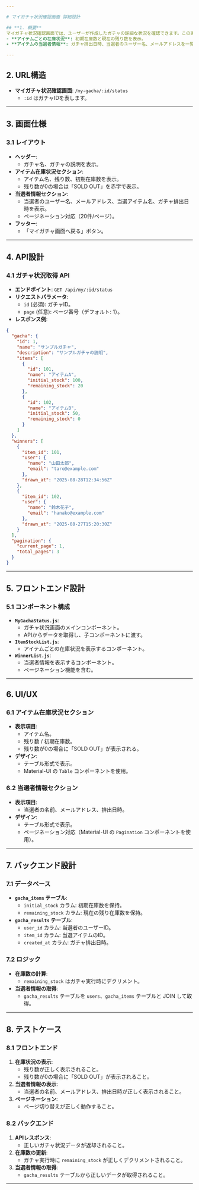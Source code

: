 ```yaml
---

# マイガチャ状況確認画面 詳細設計

## **1. 概要**
マイガチャ状況確認画面では、ユーザーが作成したガチャの詳細な状況を確認できます。この画面では、以下の情報を提供します。
- **アイテムごとの在庫状況**: 初期在庫数と現在の残り数を表示。
- **アイテムの当選者情報**: ガチャ排出日時、当選者のユーザー名、メールアドレスを一覧表示。

---
```


## **2. URL構造**
- **マイガチャ状況確認画面**: `/my-gacha/:id/status`
  - `:id` はガチャIDを表します。

---

## **3. 画面仕様**

### **3.1 レイアウト**
- **ヘッダー**:
  - ガチャ名、ガチャの説明を表示。
- **アイテム在庫状況セクション**:
  - アイテム名、残り数、初期在庫数を表示。
  - 残り数が0の場合は「SOLD OUT」を赤字で表示。
- **当選者情報セクション**:
  - 当選者のユーザー名、メールアドレス、当選アイテム名、ガチャ排出日時を表示。
  - ページネーション対応（20件/ページ）。
- **フッター**:
  - 「マイガチャ画面へ戻る」ボタン。

---

## **4. API設計**

### **4.1 ガチャ状況取得 API**
- **エンドポイント**: `GET /api/my/:id/status`
- **リクエストパラメータ**:
  - `id` (必須): ガチャID。
  - `page` (任意): ページ番号（デフォルト: 1）。
- **レスポンス例**:
```json
{
  "gacha": {
    "id": 1,
    "name": "サンプルガチャ",
    "description": "サンプルガチャの説明",
    "items": [
      {
        "id": 101,
        "name": "アイテムA",
        "initial_stock": 100,
        "remaining_stock": 20
      },
      {
        "id": 102,
        "name": "アイテムB",
        "initial_stock": 50,
        "remaining_stock": 0
      }
    ]
  },
  "winners": [
    {
      "item_id": 101,
      "user": {
        "name": "山田太郎",
        "email": "taro@example.com"
      },
      "drawn_at": "2025-08-28T12:34:56Z"
    },
    {
      "item_id": 102,
      "user": {
        "name": "鈴木花子",
        "email": "hanako@example.com"
      },
      "drawn_at": "2025-08-27T15:20:30Z"
    }
  ],
  "pagination": {
    "current_page": 1,
    "total_pages": 3
  }
}
```

---

## **5. フロントエンド設計**

### **5.1 コンポーネント構成**
- **`MyGachaStatus.js`**:
  - ガチャ状況画面のメインコンポーネント。
  - APIからデータを取得し、子コンポーネントに渡す。
- **`ItemStockList.js`**:
  - アイテムごとの在庫状況を表示するコンポーネント。
- **`WinnerList.js`**:
  - 当選者情報を表示するコンポーネント。
  - ページネーション機能を含む。

---

## **6. UI/UX**

### **6.1 アイテム在庫状況セクション**
- **表示項目**:
  - アイテム名。
  - 残り数 / 初期在庫数。
  - 残り数が0の場合に「SOLD OUT」が表示される。
- **デザイン**:
  - テーブル形式で表示。
  - Material-UI の `Table` コンポーネントを使用。

### **6.2 当選者情報セクション**
- **表示項目**:
  - 当選者の名前、メールアドレス、排出日時。
- **デザイン**:
  - テーブル形式で表示。
  - ページネーション対応（Material-UI の `Pagination` コンポーネントを使用）。

---

## **7. バックエンド設計**

### **7.1 データベース**
- **`gacha_items` テーブル**:
  - `initial_stock` カラム: 初期在庫数を保持。
  - `remaining_stock` カラム: 現在の残り在庫数を保持。
- **`gacha_results` テーブル**:
  - `user_id` カラム: 当選者のユーザーID。
  - `item_id` カラム: 当選アイテムのID。
  - `created_at` カラム: ガチャ排出日時。

### **7.2 ロジック**
- **在庫数の計算**:
  - `remaining_stock` はガチャ実行時にデクリメント。
- **当選者情報の取得**:
  - `gacha_results` テーブルを `users`、`gacha_items` テーブルと JOIN して取得。

---

## **8. テストケース**

### **8.1 フロントエンド**
1. **在庫状況の表示**:
   - 残り数が正しく表示されること。
   - 残り数が0の場合に「SOLD OUT」が表示されること。
2. **当選者情報の表示**:
   - 当選者の名前、メールアドレス、排出日時が正しく表示されること。
3. **ページネーション**:
   - ページ切り替えが正しく動作すること。

### **8.2 バックエンド**
1. **APIレスポンス**:
   - 正しいガチャ状況データが返却されること。
2. **在庫数の更新**:
   - ガチャ実行時に `remaining_stock` が正しくデクリメントされること。
3. **当選者情報の取得**:
   - `gacha_results` テーブルから正しいデータが取得されること。

---